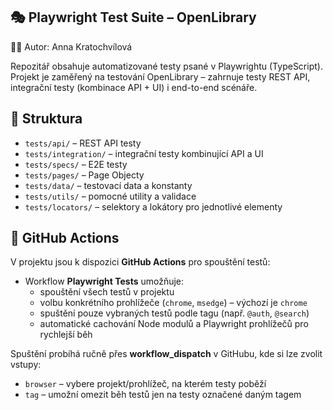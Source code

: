## 🎭 Playwright Test Suite – OpenLibrary

👩‍💻 Autor: Anna Kratochvílová

Repozitář obsahuje automatizované testy psané v Playwrightu (TypeScript).
Projekt je zaměřený na testování OpenLibrary – zahrnuje testy REST API, integrační testy (kombinace API + UI) i end-to-end scénáře.

## 📁 Struktura

- `tests/api/` – REST API testy 
- `tests/integration/` – integrační testy kombinující API a UI 
- `tests/specs/` – E2E testy 
- `tests/pages/` – Page Objecty 
- `tests/data/` – testovací data a konstanty 
- `tests/utils/` – pomocné utility a validace 
- `tests/locators/` – selektory a lokátory pro jednotlivé elementy

## 🚀 GitHub Actions

V projektu jsou k dispozici **GitHub Actions** pro spouštění  testů:

- Workflow **Playwright Tests** umožňuje:
  - spouštění všech testů v projektu
  - volbu konkrétního prohlížeče (`chrome`, `msedge`) – výchozí je `chrome`
  - spuštění pouze vybraných testů podle tagu (např. `@auth`, `@search`)
  - automatické cachování Node modulů a Playwright prohlížečů pro rychlejší běh

Spuštění probíhá ručně přes **workflow_dispatch** v GitHubu, kde si lze zvolit vstupy:
- `browser` – vybere projekt/prohlížeč, na kterém testy poběží
- `tag` – umožní omezit běh testů jen na testy označené daným tagem 


